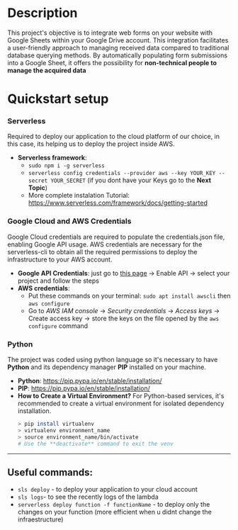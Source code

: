 # Description

This project's objective is to integrate web forms on your website with Google Sheets within your Google Drive account. This integration facilitates a user-friendly approach to managing received data compared to traditional database querying methods. 
By automatically populating form submissions into a Google Sheet, it offers the possibility for **non-technical people to manage the acquired data**

# Quickstart setup  
### Serverless
Required to deploy our application to the cloud platform of our choice, in this case, its helping us to deploy the project inside AWS.
- **Serverless framework**: 
  - `sudo npm i -g serverless`
  - `serverless config credentials --provider aws --key YOUR_KEY --secret YOUR_SECRET` (if you dont have your Keys go to the **Next Topic**)
  - More complete instalation Tutorial: https://www.serverless.com/framework/docs/getting-started

### **Google Cloud and AWS Credentials**
Google Cloud credentials are required to populate the credentials.json file, enabling Google API usage. AWS credentials are necessary for the serverless-cli to obtain all the required permissions to deploy the infrastructure to your AWS account.
- **Google API Credentials**: just go to [this page](https://developers.google.com/drive/api/quickstart/python?hl=pt_BR) -> Enable API -> select your project and follow the steps
- **AWS credentials**:
  - Put these commands on your terminal: `sudo apt install awscli` then `aws configure`
  - Go to *AWS IAM console* -> *Security credentials* -> *Access keys* -> Create access key -> store the keys on the file opened by the `aws configure` command
### Python
The project was coded using python language so it's necessary to have **Python** and its dependency manager **PIP** installed on your machine.
- **Python**: https://pip.pypa.io/en/stable/installation/
- **PIP**: https://pip.pypa.io/en/stable/installation/
- **How to Create a Virtual Environment?**
For Python-based services, it's recommended to create a virtual environment for isolated dependency installation.
    ```bash
    > pip install virtualenv
    > virtualenv environment_name
    > source environment_name/bin/activate
    # Use the **deactivate** command to exit the venv
    ```
----
## Useful commands:
* `sls deploy` - to deploy your application to your cloud account
* `sls logs`- to see the recently logs of the lambda
* `serverless deploy function -f functionName` - to deploy only the changes on your function (more efficient when u didnt change the infraestructure)
